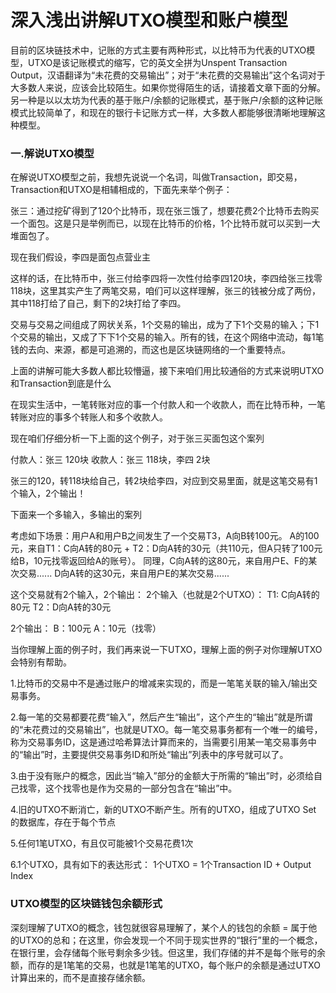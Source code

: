 
# 深入浅出讲解UTXO模型和账户模型

目前的区块链技术中，记账的方式主要有两种形式，以比特币为代表的UTXO模型，UTXO是该记账模式的缩写，它的英文全拼为Unspent Transaction Output，汉语翻译为“未花费的交易输出”；对于“未花费的交易输出”这个名词对于大多数人来说，应该会比较陌生。如果你觉得陌生的话，请接着文章下面的分解。另一种是以以太坊为代表的基于账户/余额的记账模式，基于账户/余额的这种记账模式比较简单了，和现在的银行卡记账方式一样，大多数人都能够很清晰地理解这种模型。

### 一.解说UTXO模型

在解说UTXO模型之前，我想先说说一个名词，叫做Transaction，即交易，Transaction和UTXO是相辅相成的，下面先来举个例子：

张三：通过挖矿得到了120个比特币，现在张三饿了，想要花费2个比特币去购买一个面包。这是只是举例而已，以现在比特币的价格，1个比特币就可以买到一大堆面包了。

现在我们假设，李四是面包点营业主

这样的话，在比特币中，张三付给李四将一次性付给李四120块，李四给张三找零118块，这里其实产生了两笔交易，咱们可以这样理解，张三的钱被分成了两份，其中118打给了自己，剩下的2块打给了李四。

交易与交易之间组成了网状关系，1个交易的输出，成为了下1个交易的输入；下1个交易的输出，又成了下下1个交易的输入。所有的钱，在这个网络中流动，每1笔钱的去向、来源，都是可追溯的，而这也是区块链网络的一个重要特点。

上面的讲解可能大多数人都比较懵逼，接下来咱们用比较通俗的方式来说明UTXO和Transaction到底是什么

在现实生活中，一笔转账对应的事一个付款人和一个收款人，而在比特币种，一笔转账对应的事多个转账人和多个收款人。

现在咱们仔细分析一下上面的这个例子，对于张三买面包这个案列

付款人：张三   120块
收款人：张三 118块，李四 2块

张三的120，转118块给自己，转2块给李四，对应到交易里面，就是这笔交易有1个输入，2个输出！

下面来一个多输入，多输出的案列

考虑如下场景：用户A和用户B之间发生了一个交易T3，A向B转100元。
A的100元，来自T1：C向A转的80元 + T2：D向A转的30元（共110元，但A只转了100元给B，10元找零返回给A的账号）。
同理，C向A转的这80元，来自用户E、F的某次交易......
D向A转的这30元，来自用户E的某次交易......

这个交易就有2个输入，2个输出：
2个输入（也就是2个UTXO）：
T1: C向A转的80元
T2：D向A转的30元

2个输出：
B：100元
A：10元（找零）

当你理解上面的例子时，我们再来说一下UTXO，理解上面的例子对你理解UTXO会特别有帮助。

1.比特币的交易中不是通过账户的增减来实现的，而是一笔笔关联的输入/输出交易事务。

2.每一笔的交易都要花费“输入”，然后产生“输出”，这个产生的“输出”就是所谓的“未花费过的交易输出”，也就是UTXO。每一笔交易事务都有一个唯一的编号，称为交易事务ID，这是通过哈希算法计算而来的，当需要引用某一笔交易事务中的“输出”时，主要提供交易事务ID和所处“输出”列表中的序号就可以了。

3.由于没有账户的概念，因此当“输入”部分的金额大于所需的“输出”时，必须给自己找零，这个找零也是作为交易的一部分包含在“输出”中。

4.旧的UTXO不断消亡，新的UTXO不断产生。所有的UTXO，组成了UTXO Set 的数据库，存在于每个节点

5.任何1笔UTXO，有且仅可能被1个交易花费1次

6.1个UTXO，具有如下的表达形式：
1个UTXO = 1个Transaction ID + Output Index

### UTXO模型的区块链钱包余额形式

深刻理解了UTXO的概念，钱包就很容易理解了，某个人的钱包的余额 = 属于他的UTXO的总和；在这里，你会发现一个不同于现实世界的“银行”里的一个概念，在银行里，会存储每个账号剩余多少钱。但这里，我们存储的并不是每个账号的余额，而存的是1笔笔的交易，也就是1笔笔的UTXO，每个账户的余额是通过UTXO计算出来的，而不是直接存储余额。












